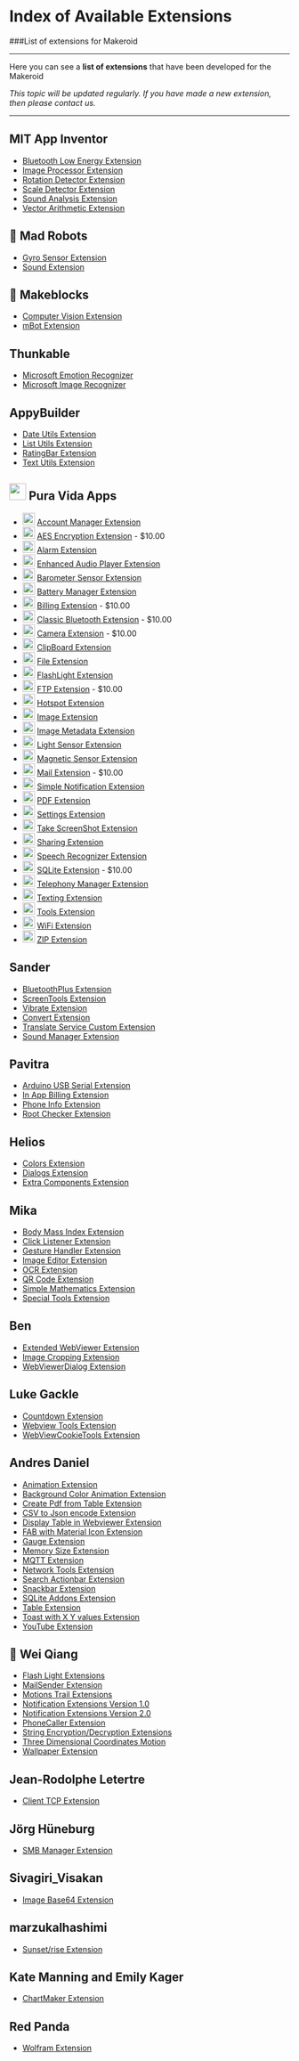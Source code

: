 # Index of Available Extensions

###List of extensions for Makeroid

<hr>

Here you can see a **list of extensions** that have been developed for the Makeroid

_This topic will be updated regularly. If you have made a new extension, then please contact us._

<hr>

## MIT App Inventor

- [Bluetooth Low Energy Extension](http://appinventor.mit.edu/extensions/)
- [Image Processor Extension](http://appinventor.mit.edu/extensions/)
- [Rotation Detector Extension](http://ai2.appinventor.mit.edu/reference/other/extensionsRotation.html)
- [Scale Detector Extension](http://appinventor.mit.edu/extensions/)
- [Sound Analysis Extension](http://appinventor.mit.edu/extensions/)
- [Vector Arithmetic Extension](http://appinventor.mit.edu/extensions/)
		
## :robot: Mad Robots

- [Gyro Sensor Extension](https://groups.google.com/d/msg/app-inventor-open-source-dev/M7NookKPhQQ/WCN5yak3EAAJ)
- [Sound Extension](https://groups.google.com/d/msg/app-inventor-open-source-dev/M7NookKPhQQ/WCN5yak3EAAJ)
		
## :hammer: Makeblocks

- [Computer Vision Extension](http://learn.makeblock.com/en/user-makeblock-computer-vision-extension-for-app-inventor/)
- [mBot Extension](http://learn.makeblock.com/en/use-mbot-with-app-inventor/)

## Thunkable

- [Microsoft Emotion Recognizer](https://thunkable.github.io/extensions/files/com.thunkable.ai.MicrosoftEmotionRecognizer.aix)
- [Microsoft Image Recognizer](https://thunkable.github.io/extensions/files/com.thunkable.ai.MicrosoftImageRecognizer.aix)

## AppyBuilder

- [Date Utils Extension](https://groups.google.com/d/msg/mitappinventortest/Y7KooOOph_E/4QzL5iTrAgAJ)
- [List Utils Extension](https://amerkashi.wordpress.com/2017/03/05/shuffling-ordering-lists/)
- [RatingBar Extension](http://community.appybuilder.com/t/ratingbar-extension/214?u=sander0542)
- [Text Utils Extension](https://amerkashi.wordpress.com/2017/03/09/textutils-extension/)
		
## <img src="https://puravidaapps.com/images/logo.png" width="30" height="30"> Pura Vida Apps



- <img src="https://puravidaapps.com/images/extensions/user.png" width="22" height="22"> [Account Manager Extension](https://puravidaapps.com/accountmanager.php)
- <img src="https://puravidaapps.com/images/extensions/aes.png" width="22" height="22"> [AES Encryption Extension](https://puravidaapps.com/aes.php) - $10.00
- <img src="https://puravidaapps.com/images/extensions/alarm.png" width="22" height="22"> [Alarm Extension](https://puravidaapps.com/alarm.php)
- <img src="https://puravidaapps.com/images/extensions/player.png" width="22" height="22"> [Enhanced Audio Player Extension](https://puravidaapps.com/player.php)
- <img src="https://puravidaapps.com/images/extensions/barometer.png" width="22" height="22"> [Barometer Sensor Extension](https://puravidaapps.com/barometer.php)
- <img src="https://puravidaapps.com/images/extensions/battery.png" width="22" height="22"> [Battery Manager Extension](https://puravidaapps.com/battery.php)
- <img src="https://puravidaapps.com/images/extensions/google-play.jpg" width="22" height="22"> [Billing Extension](https://puravidaapps.com/billing.php) - $10.00
- <img src="/https://puravidaapps.com/images/extensions/bluetooth.png" width="22" height="22"> [Classic Bluetooth Extension](https://puravidaapps.com/bluetooth.php) - $10.00
- <img src="https://puravidaapps.com/images/extensions/camera.png" width="22" height="22"> [Camera Extension](https://puravidaapps.com/camera.php) - $10.00
- <img src="https://puravidaapps.com/images/extensions/clipboard.png" width="22" height="22"> [ClipBoard Extension](https://puravidaapps.com/clipboard.php)
- <img src="https://puravidaapps.com/images/extensions/file.png" width="22" height="22"> [File Extension](https://puravidaapps.com/file.php)
- <img src="https://puravidaapps.com/images/extensions/flashlight.jpg" width="22" height="22"> [FlashLight Extension](https://puravidaapps.com/flashlight.php)
- <img src="https://puravidaapps.com/images/extensions/ftp.png" width="22" height="22"> [FTP Extension](https://puravidaapps.com/ftp.php) - $10.00
- <img src="https://puravidaapps.com/images/extensions/hotspot.png" width="22" height="22"> [Hotspot Extension](https://puravidaapps.com/hotspot.php)
- <img src="https://puravidaapps.com/images/extensions/image.png" width="22" height="22"> [Image Extension](https://puravidaapps.com/image.php)
- <img src="https://puravidaapps.com/images/extensions/image.png" width="22" height="22"> [Image Metadata Extension](https://puravidaapps.com/metadata.php)
- <img src="https://puravidaapps.com/images/extensions/light.png" width="22" height="22"> [Light Sensor Extension](https://puravidaapps.com/light.php)
- <img src="https://puravidaapps.com/images/extensions/magnetic.png" width="22" height="22"> [Magnetic Sensor Extension](https://puravidaapps.com/magnetic.php)
- <img src="https://puravidaapps.com/images/extensions/mail.png" width="22" height="22"> [Mail Extension](https://puravidaapps.com/mail.php) - $10.00
- <img src="https://puravidaapps.com/images/extensions/notification.png" width="22" height="22"> [Simple Notification Extension](https://puravidaapps.com/notification.php)
- <img src="https://puravidaapps.com/images/extensions/pdf.png" width="22" height="22"> [PDF Extension](https://puravidaapps.com/pdf.php)
- <img src="https://puravidaapps.com/images/extensions/settings.png" width="22" height="22"> [Settings Extension](https://puravidaapps.com/settings.php)
- <img src="https://puravidaapps.com/images/extensions/screenshot.png" width="22" height="22"> [Take ScreenShot Extension](https://puravidaapps.com/screenshot.php)
- <img src="https://puravidaapps.com/images/extensions/sharing.png" width="22" height="22"> [Sharing Extension](https://puravidaapps.com/sharing.php)
- <img src="https://puravidaapps.com/images/extensions/speechRecognizer.png" width="22" height="22"> [Speech Recognizer Extension](https://puravidaapps.com/speechRecognizer.php)
- <img src="https://puravidaapps.com/images/extensions/sqlite.png" width="22" height="22"> [SQLite Extension](https://puravidaapps.com/sqlite.php) - $10.00
- <img src="https://puravidaapps.com/images/extensions/telephony.png" width="22" height="22"> [Telephony Manager Extension](https://puravidaapps.com/telephonymanager.php)
- <img src="https://puravidaapps.com/images/extensions/texting.png" width="22" height="22"> [Texting Extension](https://puravidaapps.com/texting.php)
- <img src="https://puravidaapps.com/images/extensions/tools.png" width="22" height="22"> [Tools Extension](https://puravidaapps.com/tools.php)
- <img src="https://puravidaapps.com/images/extensions/wifi.png" width="22" height="22"> [WiFi Extension](https://puravidaapps.com/wifi.php)
- <img src="https://puravidaapps.com/images/extensions/zip.png" width="22" height="22"> [ZIP Extension](https://puravidaapps.com/zip.php)
		
## Sander

- [BluetoothPlus Extension](https://www.sanderjochems.com/appinventor/extension/1/bluetoothplus)
- [ScreenTools Extension](https://www.sanderjochems.com/appinventor/extension/2/screentools)
- [Vibrate Extension](https://www.sanderjochems.com/appinventor/extension/3/vibrate)
- [Convert Extension](https://www.sanderjochems.com/appinventor/extension/5/convert)
- [Translate Service Custom Extension](http://translate.thunkable.sanderjochems.com/)
- [Sound Manager Extension](https://www.sanderjochems.com/appinventor/extension/6/soundmanager)

## Pavitra

- [Arduino USB Serial Extension](https://groups.google.com/d/msg/mitappinventortest/WZCUtKAfwj0/4Na63LmnAQAJ)
- [In App Billing Extension](https://community.thunkable.com/t/free-iap-extension/2082?u=sander0542)
- [Phone Info Extension](https://community.thunkable.com/t/phone-info-extension/1600?u=sander0542)
- [Root Checker Extension](https://community.thunkable.com/t/root-checker-extension/1587?u=sander0542)
		
## Helios

- [Colors Extension](https://community.thunkable.com/t/colours-extension/2513?u=sander0542)
- [Dialogs Extension](https://community.thunkable.com/t/releasing-the-dialogs-extension/2574?u=sander0542)
- [Extra Components Extension](https://community.thunkable.com/t/the-extracomponents-extension-beta/4125?u=sander0542)
		
## Mika

- [Body Mass Index Extension](https://nmd-apps.jimdo.com/extensions/nmd-extensions/#2)
- [Click Listener Extension](https://nmd-apps.jimdo.com/extensions/nmd-extensions/#8)
- [Gesture Handler Extension](https://nmd-apps.jimdo.com/extensions/nmd-extensions/#9)
- [Image Editor Extension](https://nmd-apps.jimdo.com/extensions/nmd-extensions/#6)
- [OCR Extension](https://nmd-apps.jimdo.com/extensions/nmd-extensions/#5)
- [QR Code Extension](https://nmd-apps.jimdo.com/extensions/nmd-extensions/#3)
- [Simple Mathematics Extension](https://nmd-apps.jimdo.com/extensions/nmd-extensions/#1)
- [Special Tools Extension](https://nmd-apps.jimdo.com/extensions/nmd-extensions/#4)
		
## Ben

- [Extended WebViewer Extension](https://community.thunkable.com/t/extended-web-viewer-extension/4564?u=sander0542)
- [Image Cropping Extension](https://community.thunkable.com/t/image-cropping-extension/4953?u=sander0542)
- [WebViewerDialog Extension](https://community.thunkable.com/t/releasing-the-web-viewer-dialog-extension/3956?u=sander0542)
		
## Luke Gackle

- [Countdown Extension](https://community.thunkable.com/t/countdown-extension/3730?u=sander0542)
- [Webview Tools Extension](https://thunkableblocks.blogspot.com.au/2017/06/webviewtools-extension-for-app-inventor.html)
- [WebViewCookieTools Extension](https://thunkableblocks.blogspot.com.au/2017/06/webviewcookietools-extension.html)
		
## Andres Daniel

- [Animation Extension](https://community.thunkable.com/t/extension-animacion/5015?u=sander0542)
- [Background Color Animation Extension](https://community.thunkable.com/t/animation-color-background-extension/5275?u=sander0542)
- [Create Pdf from Table Extension](https://community.thunkable.com/t/extension-generar-pdf-offline-de-tablas/3675?u=sander0542)
- [CSV to Json encode Extension](https://groups.google.com/d/msg/mitappinventortest/Dcu3ueYnhl0/dDdyR_38EAAJ)
- [Display Table in Webviewer Extension](https://groups.google.com/d/msg/mitappinventortest/B16XCAmuBJo/3EYzPa0ABAAJ)
- [FAB with Material Icon Extension](https://community.thunkable.com/t/demo-fab-with-material-icon-ttf-paid-extension/4712?u=sander0542)
- [Gauge Extension](https://community.thunkable.com/t/gauge-extension-arduino-esp8266/3363?u=sander0542)
- [Memory Size Extension](https://community.thunkable.com/t/memory-size-extension-21-05-2017/3764?u=sander0542)
- [MQTT Extension](https://community.thunkable.com/t/extension-mqtt-for-websocket-arduino-y-esp8266/3279?u=sander0542)
- [Network Tools Extension](https://groups.google.com/forum/#!category-topic/mitappinventortest/iRgyTGMR7dE)
- [Search Actionbar Extension](https://community.thunkable.com/t/search-actionbar-extension/4649?u=sander0542)
- [Snackbar Extension](https://community.thunkable.com/t/snackbar-extension-update-20-06-2017/4337?u=sander0542)
- [SQLite Addons Extension](https://groups.google.com/d/msg/mitappinventortest/ZjkCYz7RQ5U/ZG0jFM80AgAJ)
- [Table Extension](https://community.thunkable.com/t/extension-dendritastable-csvtohtml-list-to-html-list-to-json-datatables-js-14-05-17/3399?u=sander0542)
- [Toast with X Y values Extension](https://groups.google.com/d/msg/mitappinventortest/nPOokIDvFOE/jv1oztz8EAAJ)
- [YouTube Extension](https://community.thunkable.com/t/youtube-extension/5164?u=sander0542)
		
## :gift: Wei Qiang

- [Flash Light Extensions](http://my.bryanqiang.com/extensions.html)
- [MailSender Extension](http://my.bryanqiang.com/extensions.html)
- [Motions Trail Extensions](http://my.bryanqiang.com/extensions.html)
- [Notification Extensions Version 1.0](http://my.bryanqiang.com/extensions.html)
- [Notification Extensions Version 2.0](http://my.bryanqiang.com/extensions.html)
- [PhoneCaller Extension](http://my.bryanqiang.com/extensions.html)
- [String Encryption/Decryption Extensions](http://my.bryanqiang.com/extensions.html)
- [Three Dimensional Coordinates Motion](http://my.bryanqiang.com/extensions.html)
- [Wallpaper Extension](http://my.bryanqiang.com/extensions.html)
		
## Jean-Rodolphe Letertre

- [Client TCP Extension](https://groups.google.com/forum/#!category-topic/mitappinventortest/app-inventor-extensions/OCzEZC4FpEU)
		
## Jörg Hüneburg

- [SMB Manager Extension](https://groups.google.com/d/msg/mitappinventortest/ilbNL4dnZx0/lqmvJEKnAgAJ)
		
## Sivagiri_Visakan

- [Image Base64 Extension](https://community.thunkable.com/t/image-to-base64-extension/4642/7?u=sander0542)
		
## marzukalhashimi

- [Sunset/rise Extension](https://community.thunkable.com/t/new-extension-sunset-rise-times/5066?u=sander0542)
		
## Kate Manning and Emily Kager

- [ChartMaker Extension](https://github.com/MillsCS215AppInventorProj/chartmaker)
		
## Red Panda

- [Wolfram Extension](https://community.thunkable.com/t/extension-for-wolfram-alpha-beta/5081?u=sander0542)
